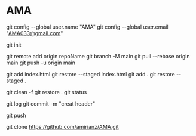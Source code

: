 # AMA

 git config --global user.name "AMA"
 git config --global user.email "AMA033@gmail.com"


git init


git remote add origin repoName
git branch -M main
git pull --rebase origin main
git push -u origin main


git add index.html
git restore --staged index.html
git add .
git restore --staged .

git clean -f
git restore .
git status


git log
git commit -m "creat header"


git push


git clone https://github.com/amirianz/AMA.git